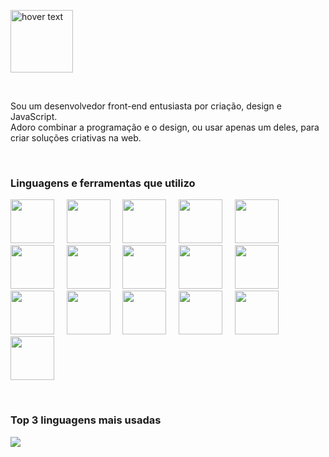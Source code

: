 

<p align="left">
 <img src="https://github.com/felipefazolin/logos/blob/master/felipe-fazolin.svg" height="100" title="hover text">
</p>

<br>

<p align="left">
 Sou um desenvolvedor front-end entusiasta por criação, design e JavaScript. <br>
Adoro combinar a programação e o design, ou usar apenas um deles, para criar soluções criativas na web. 
</p>


<br>


<h3 align="left">
Linguagens e ferramentas que utilizo
</h3>

<p align="left">
<a href="https://html.spec.whatwg.org/"><img height="70" src="https://github.com/felipefazolin/logos/blob/master/html5.svg" /></a> 
&nbsp;
&nbsp; 
<a href="https://www.w3.org/Style/CSS/Overview.en.html"><img height="70"  src="https://github.com/felipefazolin/logos/blob/master/css3.svg" /></a> 
&nbsp;
&nbsp; 
<a href="https://developer.mozilla.org/en-US/docs/Web/JavaScript"><img  height="70" src="https://github.com/felipefazolin/logos/blob/master/javascript.svg" /></a> 
&nbsp;
&nbsp; 
<a href="https://pt-br.reactjs.org/"><img  height="70" src="https://github.com/felipefazolin/logos/blob/master/react.svg" /></a> 
&nbsp;
&nbsp; 
<a href="https://nextjs.org/"><img  height="70" src="https://github.com/felipefazolin/logos/blob/master/next.svg" /></a> 
&nbsp;
&nbsp; 
<a href="https://styled-components.com/"><img  height="70" src="https://github.com/felipefazolin/logos/blob/master/styled-components.svg" /></a>
&nbsp;
&nbsp;  
<a href="https://sass-lang.com/"><img  height="70" src="https://github.com/felipefazolin/logos/blob/master/sass.svg" /></a> 
&nbsp;
&nbsp; 
<a href="https://www.mongodb.com"><img  height="70" src="https://github.com/felipefazolin/logos/blob/master/mongodb.svg" /></a> 
&nbsp;
&nbsp; 
<a href="https://wordpress.com/"><img  height="70" src="https://github.com/felipefazolin/logos/blob/master/wordpress.svg" /></a> 
&nbsp;
&nbsp; 
<a href="https://strapi.io/"><img  height="70" src="https://github.com/felipefazolin/logos/blob/master/strapi.svg" /></a> 
&nbsp;
&nbsp; 
<a href="https://git-scm.com/"><img  height="70" src="https://github.com/felipefazolin/logos/blob/master/git.svg" /></a>
&nbsp;
&nbsp; 
<a href="https://github.com/"><img  height="70" src="https://github.com/felipefazolin/logos/blob/master/git-hub.svg" /></a> 
&nbsp;
&nbsp; 
<a href="https://www.adobe.com/br/products/photoshop.html"><img  height="70" src="https://github.com/felipefazolin/logos/blob/master/adobe-photoshop.svg" /></a> 
&nbsp;
&nbsp; 
<a href="https://www.adobe.com/br/products/illustrator.html"><img  height="70" src="https://github.com/felipefazolin/logos/blob/master/adobe-illustrator.svg" /></a>
&nbsp;
&nbsp;
 <a href="https://www.adobe.com/br/products/xd.html"><img  height="70" src="https://github.com/felipefazolin/logos/blob/master/adobe-xd.svg" /></a>
&nbsp;
&nbsp;
<a href="https://www.unrealengine.com/features"><img  height="70" src="https://github.com/felipefazolin/logos/blob/master/unreal-engine.svg" /></a>
</p>
<br>

<h3 align="left">
Top 3 linguagens mais usadas
</h3>



<p align="left"> 
 <a href="#">
 <img  src="https://github-readme-stats.vercel.app/api/top-langs/?username=felipefazolin&hide_title=1&layout=compact&langs_count=10&hide=javascript,ruby,shell,starlark,objective-c,java" />
 </a>
 </p>




<!--
 
[![](https://github-readme-stats.vercel.app/api/top-langs/?username=felipefazolin&hide_title=1&layout=compact&langs_count=10&hide=javascript,ruby,shell,starlark,objective-c,java)](#)
 
-->














<!--
<h3 align="left">Linguagens e ferramentas:</h3>
<p align="left"> <a href="https://getbootstrap.com" target="_blank"> <img src="https://raw.githubusercontent.com/devicons/devicon/master/icons/bootstrap/bootstrap-plain-wordmark.svg" alt="bootstrap" width="40" height="40"/> </a> <a href="https://www.w3schools.com/css/" target="_blank"> <img src="https://raw.githubusercontent.com/devicons/devicon/master/icons/css3/css3-original-wordmark.svg" alt="css3" width="40" height="40"/> </a> <a href="https://git-scm.com/" target="_blank"> <img src="https://www.vectorlogo.zone/logos/git-scm/git-scm-icon.svg" alt="git" width="40" height="40"/> </a> <a href="https://www.w3.org/html/" target="_blank"> <img src="https://raw.githubusercontent.com/devicons/devicon/master/icons/html5/html5-original-wordmark.svg" alt="html5" width="40" height="40"/> </a> <a href="https://www.adobe.com/in/products/illustrator.html" target="_blank"> <img src="https://www.vectorlogo.zone/logos/adobe_illustrator/adobe_illustrator-icon.svg" alt="illustrator" width="40" height="40"/> </a> <a href="https://developer.mozilla.org/en-US/docs/Web/JavaScript" target="_blank"> <img src="https://raw.githubusercontent.com/devicons/devicon/master/icons/javascript/javascript-original.svg" alt="javascript" width="40" height="40"/> </a> <a href="https://www.mongodb.com/" target="_blank"> <img src="https://raw.githubusercontent.com/devicons/devicon/master/icons/mongodb/mongodb-original-wordmark.svg" alt="mongodb" width="40" height="40"/> </a> <a href="https://nodejs.org" target="_blank"> <img src="https://raw.githubusercontent.com/devicons/devicon/master/icons/nodejs/nodejs-original-wordmark.svg" alt="nodejs" width="40" height="40"/> </a> <a href="https://www.photoshop.com/en" target="_blank"> <img src="https://raw.githubusercontent.com/devicons/devicon/master/icons/photoshop/photoshop-line.svg" alt="photoshop" width="40" height="40"/> </a> <a href="https://www.php.net" target="_blank"> <img src="https://raw.githubusercontent.com/devicons/devicon/master/icons/php/php-original.svg" alt="php" width="40" height="40"/> </a> <a href="https://postman.com" target="_blank"> <img src="https://www.vectorlogo.zone/logos/getpostman/getpostman-icon.svg" alt="postman" width="40" height="40"/> </a> <a href="https://reactjs.org/" target="_blank"> <img src="https://raw.githubusercontent.com/devicons/devicon/master/icons/react/react-original-wordmark.svg" alt="react" width="40" height="40"/> </a> <a href="https://reactnative.dev/" target="_blank"> <img src="https://reactnative.dev/img/header_logo.svg" alt="reactnative" width="40" height="40"/> </a> <a href="https://sass-lang.com" target="_blank"> <img src="https://raw.githubusercontent.com/devicons/devicon/master/icons/sass/sass-original.svg" alt="sass" width="40" height="40"/> </a> <a href="https://www.typescriptlang.org/" target="_blank"> <img src="https://raw.githubusercontent.com/devicons/devicon/master/icons/typescript/typescript-original.svg" alt="typescript" width="40" height="40"/> </a> <a href="https://unity.com/" target="_blank"> <img src="https://www.vectorlogo.zone/logos/unity3d/unity3d-icon.svg" alt="unity" width="40" height="40"/> </a> <a href="https://unrealengine.com/" target="_blank"> <img src="https://raw.githubusercontent.com/kenangundogan/fontisto/036b7eca71aab1bef8e6a0518f7329f13ed62f6b/icons/svg/brand/unreal-engine.svg" alt="unreal" width="40" height="40"/> </a> </p>
<br>

-->
  
<!--
  [![](https://img.shields.io/badge/React-20232A?style=for-the-badge&logo=react&logoColor=61DAFB)](#)

[![]()](#)

-->

 



